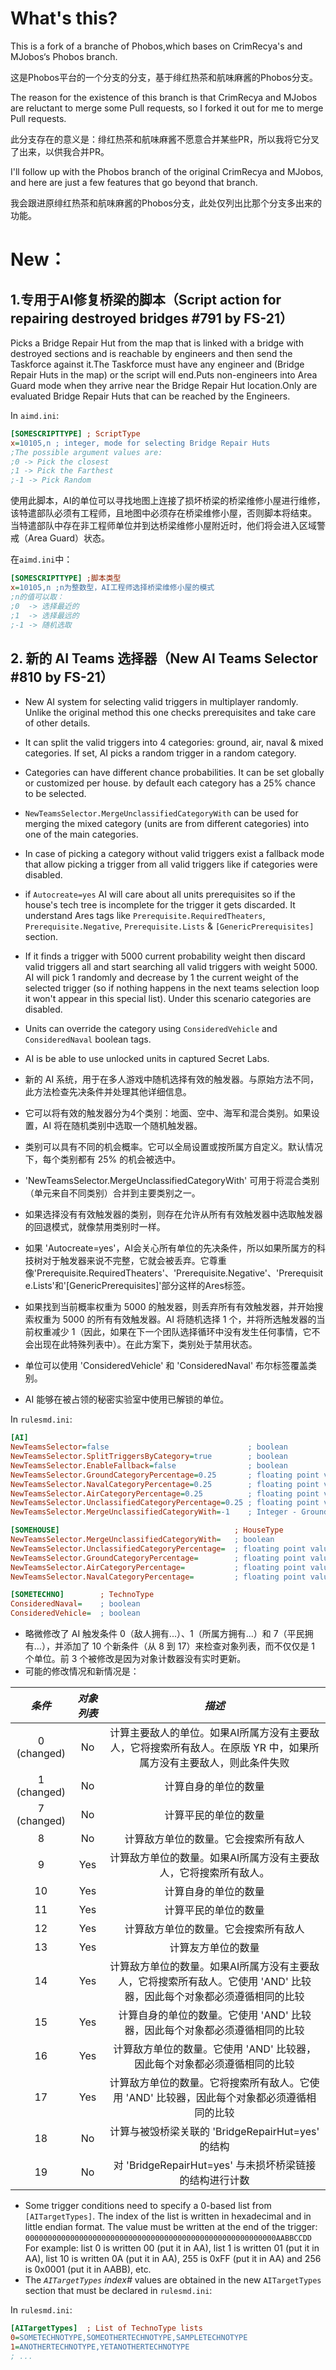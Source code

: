 # What's this?

This is a fork of a branche of Phobos,which bases on CrimRecya's and MJobos‘s Phobos branch.

这是Phobos平台的一个分支的分支，基于绯红热茶和航味麻酱的Phobos分支。

The reason for the existence of this branch is that CrimRecya and MJobos are reluctant to merge some Pull requests, so I forked it out for me to merge Pull requests.

此分支存在的意义是：绯红热茶和航味麻酱不愿意合并某些PR，所以我将它分叉了出来，以供我合并PR。

I'll follow up with the Phobos branch of the original CrimRecya and MJobos, and here are just a few features that go beyond that branch.

我会跟进原绯红热茶和航味麻酱的Phobos分支，此处仅列出比那个分支多出来的功能。

# New：

## 1.专用于AI修复桥梁的脚本（Script action for repairing destroyed bridges #791 by FS-21）

Picks a Bridge Repair Hut from the map that is linked with a bridge with destroyed sections and is reachable by engineers and then send the Taskforce against it.The Taskforce must have any engineer and (Bridge Repair Huts in the map) or the script will end.Puts non-engineers into Area Guard mode when they arrive near the Bridge Repair Hut location.Only are evaluated Bridge Repair Huts that can be reached by the Engineers.

In `aimd.ini`:
```ini
[SOMESCRIPTTYPE] ; ScriptType
x=10105,n ; integer, mode for selecting Bridge Repair Huts
;The possible argument values are:
;0 -> Pick the closest
;1 -> Pick the Farthest
;-1 -> Pick Random
```

使用此脚本，AI的单位可以寻找地图上连接了损坏桥梁的桥梁维修小屋进行维修，该特遣部队必须有工程师，且地图中必须存在桥梁维修小屋，否则脚本将结束。 当特遣部队中存在非工程师单位并到达桥梁维修小屋附近时，他们将会进入区域警戒（Area Guard）状态。

在`aimd.ini`中：

```ini
[SOMESCRIPTTYPE] ;脚本类型
x=10105,n ;n为整数型，AI工程师选择桥梁维修小屋的模式
;n的值可以取：
;0  -> 选择最近的
;1  -> 选择最远的
;-1 -> 随机选取
```

## 2. 新的 AI Teams 选择器（New AI Teams Selector #810 by FS-21）

- New AI system for selecting valid triggers in multiplayer randomly. Unlike the original method this one checks prerequisites and take care of other details.
- It can split the valid triggers into 4 categories: ground, air, naval & mixed categories. If set, AI picks a random trigger in a random category.
- Categories can have different chance probabilities. It can be set globally or customized per house. by default each category has a 25% chance to be selected.
- `NewTeamsSelector.MergeUnclassifiedCategoryWith` can be used for merging the mixed category (units are from different categories) into one of the main categories.
- In case of picking a category without valid triggers exist a fallback mode that allow picking a trigger from all valid triggers like if categories were disabled.
- if `Autocreate=yes` AI will care about all units prerequisites so if the house's tech tree is incomplete for the trigger it gets discarded. It understand Ares tags like  `Prerequisite.RequiredTheaters`, `Prerequisite.Negative`, `Prerequisite.Lists` & `[GenericPrerequisites]` section.
- If it finds a trigger with 5000 current probability weight then discard valid triggers all and start searching all valid triggers with weight 5000. AI will pick 1 randomly and decrease by 1 the current weight of the selected trigger (so if nothing happens in the next teams selection loop it won't appear in this special list). Under this scenario categories are disabled.
- Units can override the category using `ConsideredVehicle` and `ConsideredNaval` boolean tags.
- AI is be able to use unlocked units in captured Secret Labs.

- 新的 AI 系统，用于在多人游戏中随机选择有效的触发器。与原始方法不同，此方法检查先决条件并处理其他详细信息。
- 它可以将有效的触发器分为4个类别：地面、空中、海军和混合类别。如果设置，AI 将在随机类别中选取一个随机触发器。
- 类别可以具有不同的机会概率。它可以全局设置或按所属方自定义。默认情况下，每个类别都有 25% 的机会被选中。
- 'NewTeamsSelector.MergeUnclassifiedCategoryWith' 可用于将混合类别（单元来自不同类别）合并到主要类别之一。
- 如果选择没有有效触发器的类别，则存在允许从所有有效触发器中选取触发器的回退模式，就像禁用类别时一样。
- 如果 'Autocreate=yes'，AI会关心所有单位的先决条件，所以如果所属方的科技树对于触发器来说不完整，它就会被丢弃。它尊重像'Prerequisite.RequiredTheaters'、'Prerequisite.Negative'、'Prerequisite.Lists'和'[GenericPrerequisites]'部分这样的Ares标签。
- 如果找到当前概率权重为 5000 的触发器，则丢弃所有有效触发器，并开始搜索权重为 5000 的所有有效触发器。AI 将随机选择 1 个，并将所选触发器的当前权重减少 1（因此，如果在下一个团队选择循环中没有发生任何事情，它不会出现在此特殊列表中）。在此方案下，类别处于禁用状态。
- 单位可以使用 'ConsideredVehicle' 和 'ConsideredNaval' 布尔标签覆盖类别。
- AI 能够在被占领的秘密实验室中使用已解锁的单位。

In `rulesmd.ini`:
```ini
[AI]
NewTeamsSelector=false                               ; boolean
NewTeamsSelector.SplitTriggersByCategory=true        ; boolean
NewTeamsSelector.EnableFallback=false                ; boolean
NewTeamsSelector.GroundCategoryPercentage=0.25       ; floating point value, percents or absolute
NewTeamsSelector.NavalCategoryPercentage=0.25        ; floating point value, percents or absolute
NewTeamsSelector.AirCategoryPercentage=0.25          ; floating point value, percents or absolute
NewTeamsSelector.UnclassifiedCategoryPercentage=0.25 ; floating point value, percents or absolute
NewTeamsSelector.MergeUnclassifiedCategoryWith=-1    ; Integer - Ground: 1, Air: 2, Naval: 3

[SOMEHOUSE]                                       ; HouseType
NewTeamsSelector.MergeUnclassifiedCategoryWith=   ; boolean
NewTeamsSelector.UnclassifiedCategoryPercentage=  ; floating point value, percents or absolute
NewTeamsSelector.GroundCategoryPercentage=        ; floating point value, percents or absolute
NewTeamsSelector.AirCategoryPercentage=           ; floating point value, percents or absolute
NewTeamsSelector.NavalCategoryPercentage=         ; floating point value, percents or absolute

[SOMETECHNO]        ; TechnoType
ConsideredNaval=    ; boolean
ConsideredVehicle=  ; boolean
```


- 略微修改了 AI 触发条件 0（敌人拥有...）、1（所属方拥有...）和 7（平民拥有...），并添加了 10 个新条件（从 8 到 17）来检查对象列表，而不仅仅是 1 个单位。前 3 个被修改是因为对象计数器没有实时更新。
- 可能的修改情况和新情况是：

|   *条件*    |    *对象列表*     |                 *描述*                          |
| :---------: | :---------------: | :---------------------------------------------: |
| 0 (changed) | No                | 计算主要敌人的单位。如果AI所属方没有主要敌人，它将搜索所有敌人。在原版 YR 中，如果所属方没有主要敌人，则此条件失败 |
| 1 (changed) | No                | 计算自身的单位的数量 |
| 7 (changed) | No                | 计算平民的单位的数量 |
| 8           | No                | 计算敌方单位的数量。它会搜索所有敌人 |
| 9           | Yes               | 计算敌方单位的数量。如果AI所属方没有主要敌人，它将搜索所有敌人。 |
| 10          | Yes               | 计算自身的单位的数量 |
| 11          | Yes               | 计算平民的单位的数量 |
| 12          | Yes               | 计算敌方单位的数量。它会搜索所有敌人 |
| 13          | Yes               | 计算友方单位的数量 |
| 14          | Yes               | 计算敌方单位的数量。如果AI所属方没有主要敌人，它将搜索所有敌人。它使用 'AND' 比较器，因此每个对象都必须遵循相同的比较 |
| 15          | Yes               | 计算自身的单位的数量。它使用 'AND' 比较器，因此每个对象都必须遵循相同的比较 |
| 16          | Yes               | 计算敌方单位的数量。它使用 'AND' 比较器，因此每个对象都必须遵循相同的比较 |
| 17          | Yes               | 计算敌方单位的数量。它将搜索所有敌人。它使用 'AND' 比较器，因此每个对象都必须遵循相同的比较 |
| 18          | No                | 计算与被毁桥梁关联的 'BridgeRepairHut=yes' 的结构 |
| 19          | No                | 对 'BridgeRepairHut=yes' 与未损坏桥梁链接的结构进行计数 |

- Some trigger conditions need to specify a 0-based list from `[AITargetTypes]`. The index of the list is written in hexadecimal and in little endian format. The value must be written at the end of the trigger:
`00000000000000000000000000000000000000000000000000000000AABBCCDD`
For example: list 0 is written 00 (put it in AA), list 1 is written 01 (put it in AA), list 10 is written 0A (put it in AA), 255 is 0xFF (put it in AA) and 256 is 0x0001 (put it in AABB), etc.
- The *`AITargetTypes` index#* values are obtained in the new `AITargetTypes` section that must be declared in `rulesmd.ini`:

In `rulesmd.ini`:
```ini
[AITargetTypes]  ; List of TechnoType lists
0=SOMETECHNOTYPE,SOMEOTHERTECHNOTYPE,SAMPLETECHNOTYPE
1=ANOTHERTECHNOTYPE,YETANOTHERTECHNOTYPE
; ...
```
